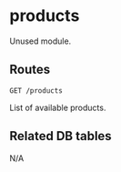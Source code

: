 # products

Unused module.

## Routes

`GET /products`

List of available products.

## Related DB tables

N/A
